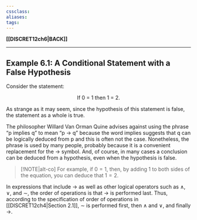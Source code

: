 ```yaml
---
cssclass:
aliases:
tags:
---
```

**[[DISCRET12ch6|BACK]]**

---
## Example 6.1: A Conditional Statement with a False Hypothesis
Consider the statement:
<center>If 0 = 1 then 1 = 2.</center>

As strange as it may seem, since the hypothesis of this statement is false, the statement
as a whole is true.

The philosopher Willard Van Orman Quine advises against using the phrase “p implies q” to mean “p → q” because the word implies suggests that q can be logically deduced from p and this is often not the case. Nonetheless, the phrase is used by many people, probably because it is a convenient replacement for the → symbol. And, of course, in many cases a conclusion can be deduced from a hypothesis, even when the hypothesis is false.

>[!NOTE|alt-co] For example,
> if $0 = 1$, then, by adding $1$ to both sides of the equation, you can deduce that $1 = 2$.

In expressions that include $→$ as well as other logical operators such as $∧,$ $∨,$ and $∼,$ the order of operations is that $→$ is performed last. Thus, according to the specification of order of operations in [[DISCRET12ch4|Section 2.1]], $∼$ is performed first, then $∧$ and $∨,$ and finally $→$.
